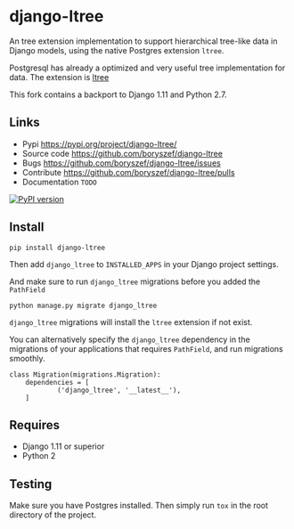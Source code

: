 # django-ltree

An tree extension implementation to support hierarchical tree-like data in Django models,
using the native Postgres extension `ltree`.

Postgresql has already a optimized and very useful tree implementation for data.
The extension is [ltree](https://www.postgresql.org/docs/9.6/static/ltree.html)

This fork contains a backport to Django 1.11 and Python 2.7.

## Links

 - Pypi https://pypi.org/project/django-ltree/
 - Source code https://github.com/boryszef/django-ltree
 - Bugs https://github.com/boryszef/django-ltree/issues
 - Contribute https://github.com/boryszef/django-ltree/pulls
 - Documentation `TODO`

[![PyPI version](https://badge.fury.io/py/django-ltree.svg)](https://badge.fury.io/py/django-ltree)

## Install

```
pip install django-ltree
```

Then add `django_ltree` to `INSTALLED_APPS` in your Django project settings.

And make sure to run `django_ltree` migrations before you added the `PathField`

```
python manage.py migrate django_ltree
```

`django_ltree` migrations will install the `ltree` extension if not exist.

You can alternatively specify the `django_ltree` dependency in the migrations of
your applications that requires `PathField`, and run migrations smoothly.

```
class Migration(migrations.Migration):
    dependencies = [
            ('django_ltree', '__latest__'),
    ]
```

## Requires

- Django 1.11 or superior
- Python 2

## Testing

Make sure you have Postgres installed. Then simply run `tox` in the root directory of the project.
